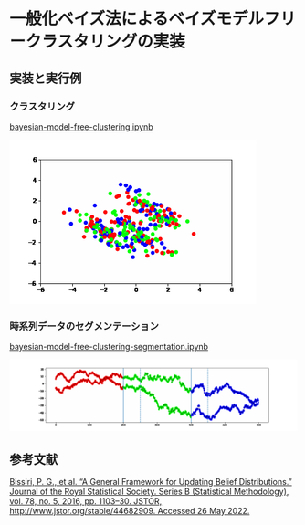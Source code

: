# 一般化ベイズ法によるベイズモデルフリークラスタリングの実装

## 実装と実行例

### クラスタリング

[bayesian-model-free-clustering.ipynb](https://nbviewer.org/github/mtmaru/bayesian-model-free-clustering/blob/main/bayesian-model-free-clustering.ipynb)

![ベイズモデルフリークラスタリングによるクラスタリングの例](bayesian-model-free-clustering.gif)

### 時系列データのセグメンテーション

[bayesian-model-free-clustering-segmentation.ipynb](https://nbviewer.org/github/mtmaru/bayesian-model-free-clustering/blob/main/bayesian-model-free-clustering-segmentation.ipynb)

![ベイズモデルフリークラスタリングによるセグメンテーションの例](bayesian-model-free-clustering-segmentation.gif)

## 参考文献

[Bissiri, P. G., et al. “A General Framework for Updating Belief Distributions.” Journal of the Royal Statistical Society. Series B (Statistical Methodology), vol. 78, no. 5, 2016, pp. 1103–30. JSTOR, http://www.jstor.org/stable/44682909. Accessed 26 May 2022.](https://www.jstor.org/stable/44682909)
